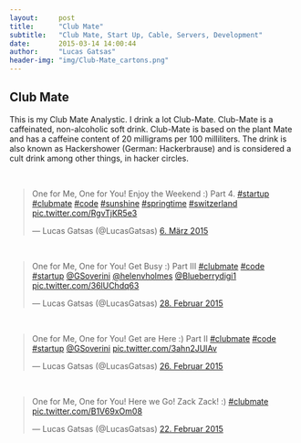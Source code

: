 ```yaml
---
layout:     post
title:      "Club Mate"
subtitle:   "Club Mate, Start Up, Cable, Servers, Development"
date:       2015-03-14 14:00:44
author:     "Lucas Gatsas"
header-img: "img/Club-Mate_cartons.png"
---
```

<h2 class="section-heading">Club Mate </h2>


This is my Club Mate Analystic. I drink a lot Club-Mate. Club-Mate is a caffeinated, non-alcoholic soft drink. Club-Mate is based on the plant Mate and has a caffeine content of 20 milligrams per 100 milliliters. The drink is also known as Hackershower (German: Hackerbrause) and is considered a cult drink among other things, in hacker circles.

<br> 


<blockquote class="twitter-tweet tw-align-center" lang="de"><p>One for Me, One for You! Enjoy the Weekend :) Part 4. <a href="https://twitter.com/hashtag/startup?src=hash">#startup</a> <a href="https://twitter.com/hashtag/clubmate?src=hash">#clubmate</a> <a href="https://twitter.com/hashtag/code?src=hash">#code</a> <a href="https://twitter.com/hashtag/sunshine?src=hash">#sunshine</a> <a href="https://twitter.com/hashtag/springtime?src=hash">#springtime</a> <a href="https://twitter.com/hashtag/switzerland?src=hash">#switzerland</a> <a href="http://t.co/RgvTjKR5e3">pic.twitter.com/RgvTjKR5e3</a></p>&mdash; Lucas Gatsas (@LucasGatsas) <a href="https://twitter.com/LucasGatsas/status/573876509733228545">6. März 2015</a></blockquote>
<script async src="//platform.twitter.com/widgets.js" charset="utf-8"></script>




<br>

<blockquote class="twitter-tweet tw-align-center"  lang="de"><p>One for Me, One for You! Get Busy :) Part III <a href="https://twitter.com/hashtag/clubmate?src=hash">#clubmate</a> <a href="https://twitter.com/hashtag/code?src=hash">#code</a> <a href="https://twitter.com/hashtag/startup?src=hash">#startup</a>&#10;<a href="https://twitter.com/GSoverini">@GSoverini</a> <a href="https://twitter.com/helenvholmes">@helenvholmes</a> <a href="https://twitter.com/Blueberrydigi1">@Blueberrydigi1</a> <a href="http://t.co/36lUChdq63">pic.twitter.com/36lUChdq63</a></p>&mdash; Lucas Gatsas (@LucasGatsas) <a href="https://twitter.com/LucasGatsas/status/571715334627057664">28. Februar 2015</a></blockquote>
<script async src="//platform.twitter.com/widgets.js" charset="utf-8"></script>


<br>

<blockquote class="twitter-tweet tw-align-center" lang="de"><p>One for Me, One for You! Get are Here :) Part II <a href="https://twitter.com/hashtag/clubmate?src=hash">#clubmate</a> <a href="https://twitter.com/hashtag/code?src=hash">#code</a> <a href="https://twitter.com/hashtag/startup?src=hash">#startup</a>&#10;<a href="https://twitter.com/GSoverini">@GSoverini</a> <a href="http://t.co/3ahn2JUlAv">pic.twitter.com/3ahn2JUlAv</a></p>&mdash; Lucas Gatsas (@LucasGatsas) <a href="https://twitter.com/LucasGatsas/status/570825319621525505">26. Februar 2015</a></blockquote>
<script async src="//platform.twitter.com/widgets.js" charset="utf-8"></script>


<br>

<blockquote class="twitter-tweet tw-align-center"  lang="de"><p>One for Me, One for You! Here we Go! Zack Zack! :) <a href="https://twitter.com/hashtag/clubmate?src=hash">#clubmate</a> <a href="http://t.co/B1V69xOm08">pic.twitter.com/B1V69xOm08</a></p>&mdash; Lucas Gatsas (@LucasGatsas) <a href="https://twitter.com/LucasGatsas/status/569574237884825600">22. Februar 2015</a></blockquote>
<script async src="//platform.twitter.com/widgets.js" charset="utf-8"></script>


<blockquote>
</blockquote>